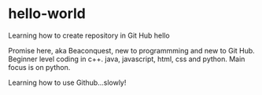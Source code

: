 # hello-world
Learning how to create repository in Git Hub
hello

Promise here, aka Beaconquest, new to programmming and new to Git Hub. Beginner level coding in
c++. java, javascript, html, css and python. Main focus is on python. 

Learning how to use Github...slowly! 
